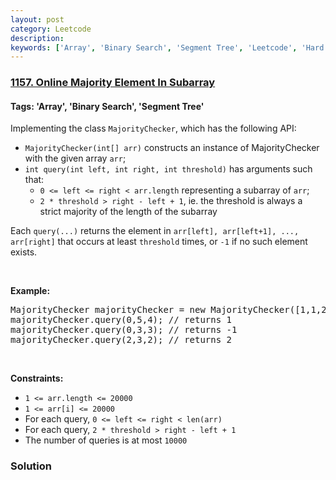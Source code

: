 ```yaml
---
layout: post
category: Leetcode
description: 
keywords: ['Array', 'Binary Search', 'Segment Tree', 'Leetcode', 'Hard']
---
```

### [1157. Online Majority Element In Subarray](https://leetcode.com/problems/online-majority-element-in-subarray)

#### Tags: 'Array', 'Binary Search', 'Segment Tree'

<div class="content__u3I1 question-content__JfgR"><div><p>Implementing the class <code>MajorityChecker</code>, which has the following API:</p>
<ul>
<li><code>MajorityChecker(int[] arr)</code> constructs an instance of MajorityChecker with the given array <code>arr</code>;</li>
<li><code>int query(int left, int right, int threshold)</code> has arguments such that:
	<ul>
<li><code>0 &lt;= left &lt;= right &lt; arr.length</code> representing a subarray of <code>arr</code>;</li>
<li><code>2 * threshold &gt; right - left + 1</code>, ie. the threshold is always a strict majority of the length of the subarray</li>
</ul>
</li>
</ul>
<p>Each <code>query(...)</code> returns the element in <code>arr[left], arr[left+1], ..., arr[right]</code> that occurs at least <code>threshold</code> times, or <code>-1</code> if no such element exists.</p>
<p> </p>
<p><strong>Example:</strong></p>
<pre>MajorityChecker majorityChecker = new MajorityChecker([1,1,2,2,1,1]);
majorityChecker.query(0,5,4); // returns 1
majorityChecker.query(0,3,3); // returns -1
majorityChecker.query(2,3,2); // returns 2
</pre>
<p> </p>
<p><strong>Constraints:</strong></p>
<ul>
<li><code>1 &lt;= arr.length &lt;= 20000</code></li>
<li><code>1 &lt;= arr[i] &lt;= 20000</code></li>
<li>For each query, <code>0 &lt;= left &lt;= right &lt; len(arr)</code></li>
<li>For each query, <code>2 * threshold &gt; right - left + 1</code></li>
<li>The number of queries is at most <code>10000</code></li>
</ul></div></div>

### Solution
